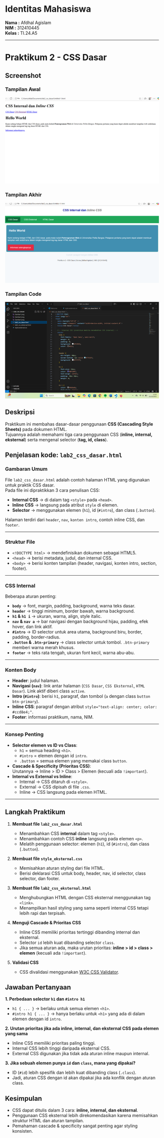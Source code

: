 # Identitas Mahasiswa

**Nama :** Afdhal Agislam  
**NIM :** 312410445  
**Kelas :** TI.24.A5  

---
# Praktikum 2 - CSS Dasar

##  Screenshot

### Tampilan Awal
![Gambar2](Gambar2.png)

### Tampilan Akhir
![Gambar1](Gambar1.png)

### Tampilan Code
![Gambar3](Gambar3.png)



##  Deskripsi
Praktikum ini membahas dasar-dasar penggunaan **CSS (Cascading Style Sheets)** pada dokumen HTML.  
Tujuannya adalah memahami tiga cara penggunaan CSS (**inline, internal, eksternal**) serta mengenal selector (**tag, id, class**).  

## Penjelasan kode: `lab2_css_dasar.html`

### Gambaran Umum
File `lab2_css_dasar.html` adalah contoh halaman HTML yang digunakan untuk praktik CSS dasar.  
Pada file ini dipraktikkan 3 cara penulisan CSS:  
- **Internal CSS** → di dalam tag `<style>` pada `<head>`.  
- **Inline CSS** → langsung pada atribut `style` di elemen.  
- **Selector** → menggunakan elemen (`h1`), id (`#intro`), dan class (`.button`).  

Halaman terdiri dari `header`, `nav`, `konten intro`, contoh inline CSS, dan `footer`.

---

### Struktur File
- `<!DOCTYPE html>` → mendefinisikan dokumen sebagai HTML5.  
- `<head>` → berisi metadata, judul, dan internal CSS.  
- `<body>` → berisi konten tampilan (header, navigasi, konten intro, section, footer).  

---

### CSS Internal
Beberapa aturan penting:
- **`body`** → font, margin, padding, background, warna teks dasar.  
- **`header`** → tinggi minimum, border bawah, warna background.  
- **`h1` & `h1 i`** → ukuran, warna, align, style italic.  
- **`nav` & `nav a`** → bar navigasi dengan background hijau, padding, efek hover, dan link aktif.  
- **`#intro`** → ID selector untuk area utama, background biru, border, padding, border-radius.  
- **`.button` & `.btn-primary`** → class selector untuk tombol. `.btn-primary` memberi warna merah khusus.  
- **`footer`** → teks rata tengah, ukuran font kecil, warna abu-abu.  

---

### Konten Body
- **Header**: judul halaman.  
- **Navigasi (`nav`)**: link antar halaman (`CSS Dasar`, `CSS Eksternal`, `HTML Dasar`). Link aktif diberi class `active`.  
- **Intro (`#intro`)**: berisi `h1`, paragraf, dan tombol (`a` dengan class `button btn-primary`).  
- **Inline CSS**: paragraf dengan atribut `style="text-align: center; color: #ccd8e4;"`.  
- **Footer**: informasi praktikum, nama, NIM.  

---

### Konsep Penting
- **Selector elemen vs ID vs Class**:  
  - `h1` = semua heading `<h1>`.  
  - `#intro` = elemen dengan id `intro`.  
  - `.button` = semua elemen yang memakai class `button`.  
- **Cascade & Specificity (Prioritas CSS)**:  
  Urutannya → Inline > ID > Class > Elemen (kecuali ada `!important`).  
- **Internal vs External vs Inline**:  
  - Internal → CSS ditaruh di `<style>`.  
  - External → CSS dipisah di file `.css`.  
  - Inline → CSS langsung pada elemen HTML.  

---

##  Langkah Praktikum
1. **Membuat file `lab2_css_dasar.html`**  
   - Menambahkan CSS **internal** dalam tag `<style>`.  
   - Menambahkan contoh CSS **inline** langsung pada elemen `<p>`.  
   - Melatih penggunaan selector: elemen (`h1`), id (`#intro`), dan class (`.button`).  

2. **Membuat file `style_eksternal.css`**  
   - Memisahkan aturan styling dari file HTML.  
   - Berisi deklarasi CSS untuk body, header, nav, id selector, class selector, dan footer.  

3. **Membuat file `lab2_css_eksternal.html`**  
   - Menghubungkan HTML dengan CSS eksternal menggunakan tag `<link>`.  
   - Menampilkan hasil styling yang sama seperti internal CSS tetapi lebih rapi dan terpisah.  

4. **Menguji Cascade & Prioritas CSS**  
   - Inline CSS memiliki prioritas tertinggi dibanding internal dan eksternal.  
   - Selector `id` lebih kuat dibanding selector `class`.  
   - Jika semua aturan ada, maka urutan prioritas: **inline > id > class > elemen** (kecuali ada `!important`).  

5. **Validasi CSS**  
   - CSS divalidasi menggunakan [W3C CSS Validator](https://jigsaw.w3.org/css-validator/).

##  Jawaban Pertanyaan
**1. Perbedaan selector `h1` dan `#intro h1`**  
- `h1 { ... }` → berlaku untuk semua elemen `<h1>`.  
- `#intro h1 { ... }` → hanya berlaku untuk `<h1>` yang ada di dalam elemen dengan id `intro`.  

**2. Urutan prioritas jika ada inline, internal, dan eksternal CSS pada elemen yang sama**  
- Inline CSS memiliki prioritas paling tinggi.  
- Internal CSS lebih tinggi daripada eksternal CSS.  
- External CSS digunakan jika tidak ada aturan inline maupun internal.  

**3. Jika sebuah elemen punya `id` dan `class`, mana yang dipakai?**  
- ID (`#id`) lebih spesifik dan lebih kuat dibanding class (`.class`).  
- Jadi, aturan CSS dengan id akan dipakai jika ada konflik dengan aturan class.  



##  Kesimpulan
- CSS dapat ditulis dalam 3 cara: **inline, internal, dan eksternal**.  
- Penggunaan CSS eksternal lebih direkomendasikan karena memisahkan struktur HTML dan aturan tampilan.  
- Pemahaman cascade & specificity sangat penting agar styling konsisten.  


